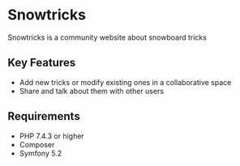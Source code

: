 # Snowtricks

Snowtricks is a community website about snowboard tricks


## Key Features
- Add new tricks or modify existing ones in a collaborative space
- Share and talk about them with other users

## Requirements

- PHP 7.4.3 or higher
- Composer
- Symfony 5.2